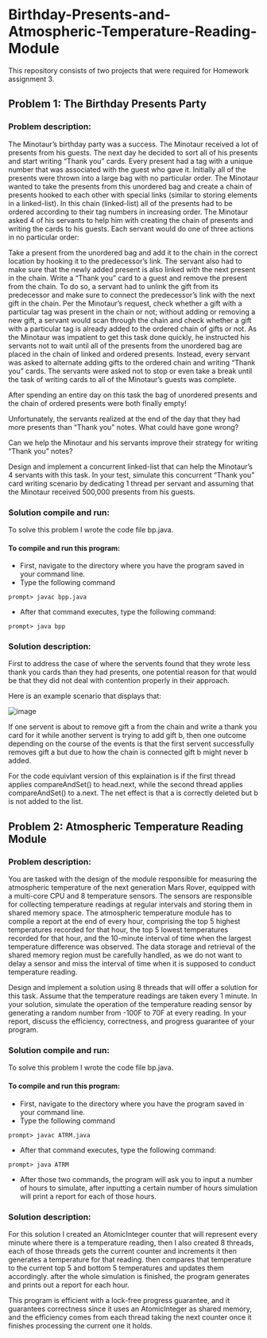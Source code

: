 # Birthday-Presents-and-Atmospheric-Temperature-Reading-Module
This repository consists of two projects that were required for Homework assignment 3.

## Problem 1: The Birthday Presents Party
### Problem description:
The Minotaur’s birthday party was a success. The Minotaur received a lot of presents from his guests. The next day he decided to sort all of his presents and start writing “Thank you” cards. Every present had a tag with a unique number that was associated with the guest who gave it. Initially all of the presents were thrown into a large bag with no particular order. The Minotaur wanted to take the presents from this unordered bag and create a chain of presents hooked to each other with special links (similar to storing elements in a linked-list). In this chain (linked-list) all of the presents had to be ordered according to their tag numbers in increasing order. The Minotaur asked 4 of his servants to help him with creating the chain of presents and writing the cards to his guests. Each servant would do one of three actions in no particular order:

Take a present from the unordered bag and add it to the chain in the correct location by hooking it to the predecessor’s link. The servant also had to make sure that the newly added present is also linked with the next present in the chain.
Write a “Thank you” card to a guest and remove the present from the chain. To do so, a servant had to unlink the gift from its predecessor and make sure to connect the predecessor’s link with the next gift in the chain.
Per the Minotaur’s request, check whether a gift with a particular tag was present in the chain or not; without adding or removing a new gift, a servant would scan through the chain and check whether a gift with a particular tag is already added to the ordered chain of gifts or not.
As the Minotaur was impatient to get this task done quickly, he instructed his servants not to wait until all of the presents from the unordered bag are placed in the chain of linked and ordered presents. Instead, every servant was asked to alternate adding gifts to the ordered chain and writing “Thank you” cards. The servants were asked not to stop or even take a break until the task of writing cards to all of the Minotaur’s guests was complete.

After spending an entire day on this task the bag of unordered presents and the chain of ordered presents were both finally empty!

Unfortunately, the servants realized at the end of the day that they had more presents than “Thank you” notes. What could have gone wrong?

Can we help the Minotaur and his servants improve their strategy for writing “Thank you” notes?

Design and implement a concurrent linked-list that can help the Minotaur’s 4 servants with this task. In your test, simulate this concurrent “Thank you” card writing scenario by dedicating 1 thread per servant and assuming that the Minotaur received 500,000 presents from his guests.

### Solution compile and run:
To solve this problem I wrote the code file bp.java.

#### To compile and run this program:
- First, navigate to the directory where you have the program saved in your command line.
- Type the following command
```
prompt> javac bpp.java
```
- After that command executes, type the following command:
```
prompt> java bpp
```
### Solution description:
First to address the case of where the servents found that they wrote less thank you cards than they had presents, one potential reason for that would be that they did not deal with contention properly in their approach. 

Here is an example scenario that displays that:

![image](https://user-images.githubusercontent.com/89872696/163303211-837a59b0-b1bf-4721-87b1-a32c42c66647.png)

If one servent is about to remove gift a from the chain and write a thank you card for it while another servent is trying to add gift b, then one outcome depending on the course of the events is that the first servent successfully removes gift a but due to how the chain is connected gift b might never b added.

For the code equivlant version of this explaination is if the first thread applies compareAndSet() to head.next, while the second thread applies compareAndSet() to a.next. The net effect is that a is correctly deleted but b is not added to the list. 

## Problem 2: Atmospheric Temperature Reading Module
### Problem description:
You are tasked with the design of the module responsible for measuring the atmospheric temperature of the next generation Mars Rover, equipped with a multi-core CPU and 8 temperature sensors. The sensors are responsible for collecting temperature readings at regular intervals and storing them in shared memory space. The atmospheric temperature module has to compile a report at the end of every hour, comprising the top 5 highest temperatures recorded for that hour, the top 5 lowest temperatures recorded for that hour, and the 10-minute interval of time when the largest temperature difference was observed. The data storage and retrieval of the shared memory region must be carefully handled, as we do not want to delay a sensor and miss the interval of time when it is supposed to conduct temperature reading. 

Design and implement a solution using 8 threads that will offer a solution for this task. Assume that the temperature readings are taken every 1 minute. In your solution, simulate the operation of the temperature reading sensor by generating a random number from -100F to 70F at every reading. In your report, discuss the efficiency, correctness, and progress guarantee of your program.

### Solution compile and run:
To solve this problem I wrote the code file bp.java.

#### To compile and run this program:
- First, navigate to the directory where you have the program saved in your command line.
- Type the following command
```
prompt> javac ATRM.java
```
- After that command executes, type the following command:
```
prompt> java ATRM
```

- After those two commands, the program will ask you to input a number of hours to simulate, after inputting a certain number of hours simulation will print a report for each of those hours.

### Solution description:
For this solution I created an AtomicInteger counter that will represent every minute where there is a temperature reading, then I also created 8 threads, each of those threads gets the current counter and increments it then generates a temperature for that reading. then compares that temperature to the current top 5 and bottom 5 temperatures and updates them accordingly. after the whole simulation is finished, the program generates and prints out a report for each hour.

This program is efficient with a lock-free progress guarantee, and it guarantees correctness since it uses an AtomicInteger as shared memory, and the efficiency comes from each thread taking the next counter once it finishes processing the current one it holds. 
